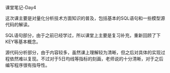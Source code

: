   课堂笔记-Day4

​       这次课主要是对量化分析技术方面知识的普及，包括基本的SQL语句和一些模型源代码的解读。

​       SQL语句部分，由于之前已经学过，所以课堂上主要是复习补充，重新回顾了下KEY等基本概念。

​       源代码分析部分，由于内容较多，虽然课上理解较为清晰，但之后对具体的实现过程依然难以复现。不过对于5日均线等指标的刻画，老师说的十分清晰，对于之后编写程序很有指导性。

